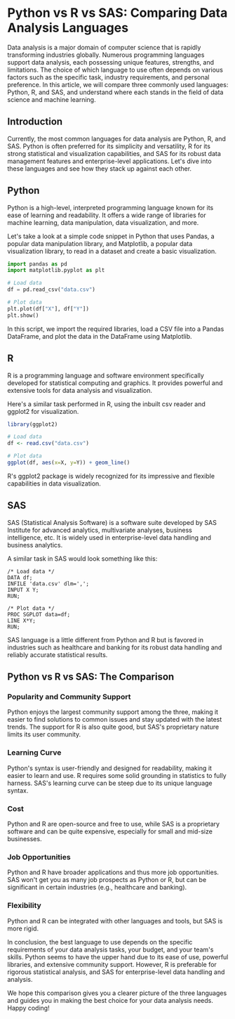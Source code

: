 # Python vs R vs SAS: Comparing Data Analysis Languages

Data analysis is a major domain of computer science that is rapidly transforming industries globally. Numerous programming languages support data analysis, each possessing unique features, strengths, and limitations. The choice of which language to use often depends on various factors such as the specific task, industry requirements, and personal preference. In this article, we will compare three commonly used languages: Python, R, and SAS, and understand where each stands in the field of data science and machine learning.

## Introduction 

Currently, the most common languages for data analysis are Python, R, and SAS. Python is often preferred for its simplicity and versatility, R for its strong statistical and visualization capabilities, and SAS for its robust data management features and enterprise-level applications. Let's dive into these languages and see how they stack up against each other.

## Python

Python is a high-level, interpreted programming language known for its ease of learning and readability. It offers a wide range of libraries for machine learning, data manipulation, data visualization, and more. 

Let's take a look at a simple code snippet in Python that uses Pandas, a popular data manipulation library, and Matplotlib, a popular data visualization library, to read in a dataset and create a basic visualization.

```python
import pandas as pd
import matplotlib.pyplot as plt

# Load data
df = pd.read_csv("data.csv")

# Plot data
plt.plot(df["X"], df["Y"])
plt.show()
```

In this script, we import the required libraries, load a CSV file into a Pandas DataFrame, and plot the data in the DataFrame using Matplotlib.

## R

R is a programming language and software environment specifically developed for statistical computing and graphics. It provides powerful and extensive tools for data analysis and visualization.

Here's a similar task performed in R, using the inbuilt csv reader and ggplot2 for visualization.

```R
library(ggplot2)

# Load data
df <- read.csv("data.csv")

# Plot data
ggplot(df, aes(x=X, y=Y)) + geom_line()
```

R's ggplot2 package is widely recognized for its impressive and flexible capabilities in data visualization. 

## SAS

SAS (Statistical Analysis Software) is a software suite developed by SAS Institute for advanced analytics, multivariate analyses, business intelligence, etc. It is widely used in enterprise-level data handling and business analytics.

A similar task in SAS would look something like this:

```sas
/* Load data */
DATA df; 
INFILE 'data.csv' dlm=',';  
INPUT X Y; 
RUN;

/* Plot data */
PROC SGPLOT data=df; 
LINE X*Y; 
RUN;
```

SAS language is a little different from Python and R but is favored in industries such as healthcare and banking for its robust data handling and reliably accurate statistical results.

## Python vs R vs SAS: The Comparison

### Popularity and Community Support

Python enjoys the largest community support among the three, making it easier to find solutions to common issues and stay updated with the latest trends. The support for R is also quite good, but SAS's proprietary nature limits its user community.

### Learning Curve

Python's syntax is user-friendly and designed for readability, making it easier to learn and use. R requires some solid grounding in statistics to fully harness. SAS's learning curve can be steep due to its unique language syntax.

### Cost 

Python and R are open-source and free to use, while SAS is a proprietary software and can be quite expensive, especially for small and mid-size businesses.

### Job Opportunities

Python and R have broader applications and thus more job opportunities. SAS won't get you as many job prospects as Python or R, but can be significant in certain industries (e.g., healthcare and banking).

### Flexibility 

Python and R can be integrated with other languages and tools, but SAS is more rigid.

In conclusion, the best language to use depends on the specific requirements of your data analysis tasks, your budget, and your team's skills. Python seems to have the upper hand due to its ease of use, powerful libraries, and extensive community support. However, R is preferable for rigorous statistical analysis, and SAS for enterprise-level data handling and analysis.

We hope this comparison gives you a clearer picture of the three languages and guides you in making the best choice for your data analysis needs. Happy coding!

[INSERT IMAGE HERE]: ```![Comparison-Image](./image.png)```
